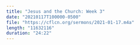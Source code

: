 ```yaml
---
title: "Jesus and the Church: Week 3"
date: "20210117T100000-0500"
file: "https://cflcn.org/sermons/2021-01-17.m4a"
length: "11632116"
duration: "24:22"
---
```

